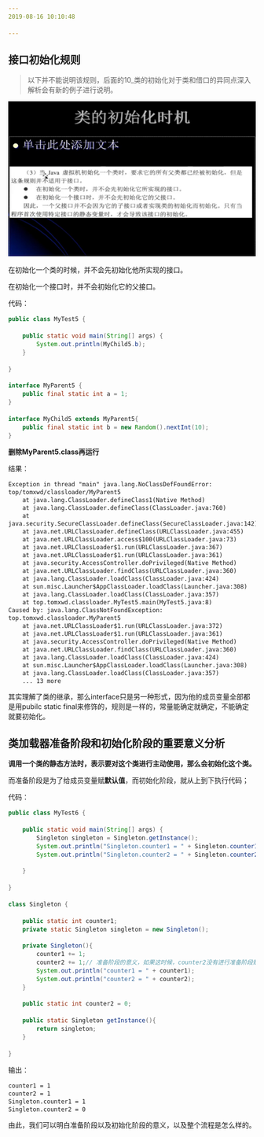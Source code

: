 ```yaml
---
2019-08-16 10:10:48

---
```




## 接口初始化规则

> 以下并不能说明该规则，后面的10_类的初始化对于类和借口的异同点深入解析会有新的例子进行说明。

![1565939045526](../数据结构/数据结构图解/1565939045526.png)

在初始化一个类的时候，并不会先初始化他所实现的接口。

在初始化一个接口时，并不会初始化它的父接口。

代码：

```java
public class MyTest5 {

    public static void main(String[] args) {
        System.out.println(MyChild5.b);
    }

}

interface MyParent5 {
    public final static int a = 1;
}

interface MyChild5 extends MyParent5{
    public final static int b = new Random().nextInt(10);
}
```

**删除MyParent5.class再运行**

结果：

```
Exception in thread "main" java.lang.NoClassDefFoundError: top/tomxwd/classloader/MyParent5
	at java.lang.ClassLoader.defineClass1(Native Method)
	at java.lang.ClassLoader.defineClass(ClassLoader.java:760)
	at java.security.SecureClassLoader.defineClass(SecureClassLoader.java:142)
	at java.net.URLClassLoader.defineClass(URLClassLoader.java:455)
	at java.net.URLClassLoader.access$100(URLClassLoader.java:73)
	at java.net.URLClassLoader$1.run(URLClassLoader.java:367)
	at java.net.URLClassLoader$1.run(URLClassLoader.java:361)
	at java.security.AccessController.doPrivileged(Native Method)
	at java.net.URLClassLoader.findClass(URLClassLoader.java:360)
	at java.lang.ClassLoader.loadClass(ClassLoader.java:424)
	at sun.misc.Launcher$AppClassLoader.loadClass(Launcher.java:308)
	at java.lang.ClassLoader.loadClass(ClassLoader.java:357)
	at top.tomxwd.classloader.MyTest5.main(MyTest5.java:8)
Caused by: java.lang.ClassNotFoundException: top.tomxwd.classloader.MyParent5
	at java.net.URLClassLoader$1.run(URLClassLoader.java:372)
	at java.net.URLClassLoader$1.run(URLClassLoader.java:361)
	at java.security.AccessController.doPrivileged(Native Method)
	at java.net.URLClassLoader.findClass(URLClassLoader.java:360)
	at java.lang.ClassLoader.loadClass(ClassLoader.java:424)
	at sun.misc.Launcher$AppClassLoader.loadClass(Launcher.java:308)
	at java.lang.ClassLoader.loadClass(ClassLoader.java:357)
	... 13 more
```

其实理解了类的继承，那么interface只是另一种形式，因为他的成员变量全部都是用pubilc static final来修饰的，规则是一样的，常量能确定就确定，不能确定就要初始化。

## 类加载器准备阶段和初始化阶段的重要意义分析

**调用一个类的静态方法时，表示要对这个类进行主动使用，那么会初始化这个类。**

而准备阶段是为了给成员变量赋**默认值**，而初始化阶段，就从上到下执行代码；

代码：

```java
public class MyTest6 {

    public static void main(String[] args) {
        Singleton singleton = Singleton.getInstance();
        System.out.println("Singleton.counter1 = " + Singleton.counter1);
        System.out.println("Singleton.counter2 = " + Singleton.counter2);

    }

}

class Singleton {

    public static int counter1;
    private static Singleton singleton = new Singleton();

    private Singleton(){
        counter1 += 1;
        counter2 += 1;// 准备阶段的意义，如果这时候，counter2没有进行准备阶段赋初值，那么这里是不能运行的。
        System.out.println("counter1 = " + counter1);
        System.out.println("counter2 = " + counter2);
    }

    public static int counter2 = 0;

    public static Singleton getInstance(){
        return singleton;
    }

}
```

输出：

```
counter1 = 1
counter2 = 1
Singleton.counter1 = 1
Singleton.counter2 = 0
```

由此，我们可以明白准备阶段以及初始化阶段的意义，以及整个流程是怎么样的。

